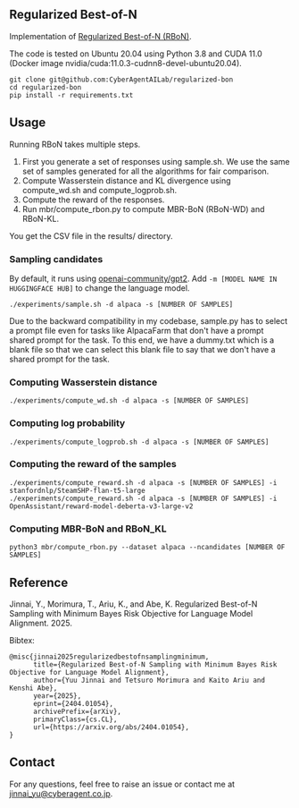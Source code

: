## Regularized Best-of-N

Implementation of [Regularized Best-of-N (RBoN)](https://arxiv.org/abs/2404.01054).

The code is tested on Ubuntu 20.04 using Python 3.8 and CUDA 11.0 (Docker image nvidia/cuda:11.0.3-cudnn8-devel-ubuntu20.04).


```
git clone git@github.com:CyberAgentAILab/regularized-bon
cd regularized-bon
pip install -r requirements.txt
```

## Usage

Running RBoN takes multiple steps. 

1. First you generate a set of responses using sample.sh. We use the same set of samples generated for all the algorithms for fair comparison.
2. Compute Wasserstein distance and KL divergence using compute_wd.sh and compute_logprob.sh. 
3. Compute the reward of the responses.
3. Run mbr/compute_rbon.py to compute MBR-BoN (RBoN-WD) and RBoN-KL.

You get the CSV file in the results/ directory.

### Sampling candidates

By default, it runs using [openai-community/gpt2](https://huggingface.co/openai-community/gpt2). Add `-m [MODEL NAME IN HUGGINGFACE HUB]` to change the language model.

```
./experiments/sample.sh -d alpaca -s [NUMBER OF SAMPLES] 
```

Due to the backward compatibility in my codebase, sample.py has to select a prompt file even for tasks like AlpacaFarm that don't have a prompt shared prompt for the task.
To this end, we have a dummy.txt which is a blank file so that we can select this blank file to say that we don't have a shared prompt for the task.


### Computing Wasserstein distance

```
./experiments/compute_wd.sh -d alpaca -s [NUMBER OF SAMPLES] 
```

### Computing log probability

```
./experiments/compute_logprob.sh -d alpaca -s [NUMBER OF SAMPLES] 
```

### Computing the reward of the samples

```
./experiments/compute_reward.sh -d alpaca -s [NUMBER OF SAMPLES] -i stanfordnlp/SteamSHP-flan-t5-large
./experiments/compute_reward.sh -d alpaca -s [NUMBER OF SAMPLES] -i OpenAssistant/reward-model-deberta-v3-large-v2
```


### Computing MBR-BoN and RBoN_KL
```
python3 mbr/compute_rbon.py --dataset alpaca --ncandidates [NUMBER OF SAMPLES]
```


## Reference

Jinnai, Y., Morimura, T., Ariu, K., and Abe, K. Regularized Best-of-N Sampling with Minimum Bayes Risk Objective for Language Model Alignment. 2025.

Bibtex:
```
@misc{jinnai2025regularizedbestofnsamplingminimum,
      title={Regularized Best-of-N Sampling with Minimum Bayes Risk Objective for Language Model Alignment}, 
      author={Yuu Jinnai and Tetsuro Morimura and Kaito Ariu and Kenshi Abe},
      year={2025},
      eprint={2404.01054},
      archivePrefix={arXiv},
      primaryClass={cs.CL},
      url={https://arxiv.org/abs/2404.01054}, 
}
```

## Contact
For any questions, feel free to raise an issue or contact me at jinnai_yu@cyberagent.co.jp.

